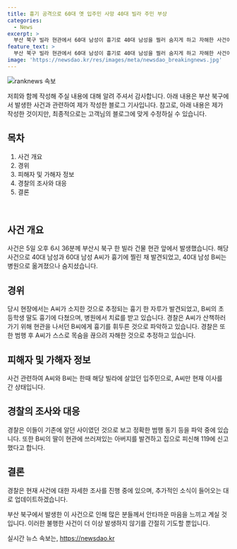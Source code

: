 ```yaml
---
title: 흉기 공격으로 60대 옛 입주민 사망 40대 빌라 주민 부상
categories:
  - News
excerpt: >
  부산 북구 빌라 현관에서 60대 남성이 흉기로 40대 남성을 찔러 숨지게 하고 자해한 사건이 발생했다. 피해자 딸도 흉기에 다쳐 병원 치료 중이며, 가해자와 흉기는 현장에서 발견됐다. 경찰은 이들이 알고 있던 관계였음을 확인하고 동기를 조사 중이다. 사건 발생 당시 피해자 딸이 신고하고 피신한 후 자신도 흉기에 다쳤음이 밝혀졌다. 현재 경찰은 A씨의 자해 가능성을 추정 중이다.
feature_text: >
  부산 북구 빌라 현관에서 60대 남성이 흉기로 40대 남성을 찔러 숨지게 하고 자해한 사건이 발생했다. 피해자 딸도 흉기에 다쳐 병원 치료 중이며, 가해자와 흉기는 현장에서 발견됐다. 경찰은 이들이 알고 있던 관계였음을 확인하고 동기를 조사 중이다. 사건 발생 당시 피해자 딸이 신고하고 피신한 후 자신도 흉기에 다쳤음이 밝혀졌다. 현재 경찰은 A씨의 자해 가능성을 추정 중이다.
image: 'https://newsdao.kr/res/images/meta/newsdao_breakingnews.jpg'
---
```


<p><img src="https://newsdao.kr/res/images/meta/newsdao_breakingnews.jpg" alt="ranknews 속보" /></p>

<p>저희와 함께 작성해 주실 내용에 대해 알려 주셔서 감사합니다. 아래 내용은 부산 북구에서 발생한 사건과 관련하여 제가 작성한 블로그 기사입니다. 참고로, 아래 내용은 제가 작성한 것이지만, 최종적으로는 고객님의 블로그에 맞게 수정하실 수 있습니다.</p>

<h2 data-ke-size="size26">목차</h2>

<ol>
    <li>사건 개요</li>
    <li>경위</li>
    <li>피해자 및 가해자 정보</li>
    <li>경찰의 조사와 대응</li>
    <li>결론</li>
</ol>

<p data-ke-size="size16">&nbsp;</p>

<h2>사건 개요</h2>

<p>사건은 5일 오후 6시 36분께 부산시 북구 한 빌라 건물 현관 앞에서 발생했습니다. 해당 사건으로 40대 남성과 60대 남성 A씨가 흉기에 찔린 채 발견되었고, 40대 남성 B씨는 병원으로 옮겨졌으나 숨지셨습니다.</p>

<h2>경위</h2>

<p>당시 현장에서는 A씨가 소지한 것으로 추정되는 흉기 한 자루가 발견되었고, B씨의 초등학생 딸도 흉기에 다쳤으며, 병원에서 치료를 받고 있습니다. 경찰은 A씨가 산책하러 가기 위해 현관을 나서던 B씨에게 흉기를 휘두른 것으로 파악하고 있습니다. 경찰은 또한 범행 후 A씨가 스스로 목숨을 끊으려 자해한 것으로 추정하고 있습니다.</p>

<h2>피해자 및 가해자 정보</h2>

<p>사건 관련하여 A씨와 B씨는 한때 해당 빌라에 살았던 입주민으로, A씨만 현재 이사를 간 상태입니다.</p>

<h2>경찰의 조사와 대응</h2>

<p>경찰은 이들이 기존에 알던 사이였던 것으로 보고 정확한 범행 동기 등을 파악 중에 있습니다. 또한 B씨의 딸이 현관에 쓰러져있는 아버지를 발견하고 집으로 피신해 119에 신고했다고 합니다.</p>

<h2>결론</h2>

<p>경찰은 현재 사건에 대한 자세한 조사를 진행 중에 있으며, 추가적인 소식이 들어오는 대로 업데이트하겠습니다.</p>

<p>부산 북구에서 발생한 이 사건으로 인해 많은 분들께서 안타까운 마음을 느끼고 계실 것입니다. 이러한 불행한 사건이 더 이상 발생하지 않기를 간절히 기도할 뿐입니다.</p>
실시간 뉴스 속보는, <a href="https://newsdao.kr" rel="dofollow">https://newsdao.kr</a>


